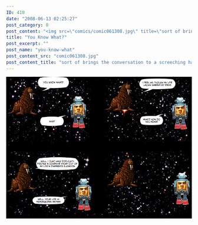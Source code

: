 ```yaml
---
ID: 410
date: "2008-06-13 02:25:27"
post_category: 0
post_content: "<img src=\"comics/comic061308.jpg\" title=\"sort of brings the conversation to a screeching halt\" />"
title: "You Know What?"
post_excerpt: ""
post_name: "you-know-what"
post_content_src: "comic061308.jpg"
post_content_title: "sort of brings the conversation to a screeching halt"
---
```



[![sort of brings the conversation to a screeching halt](/comics-hi-res/comic061308.jpg)](/comics-hi-res/comic061308.jpg)
